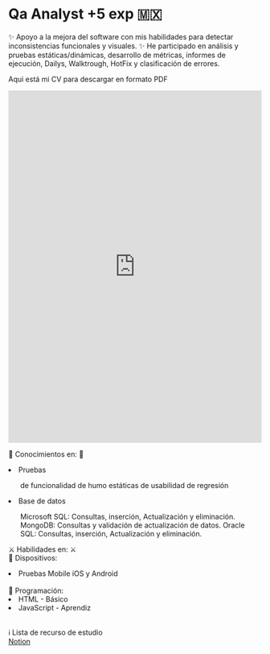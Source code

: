 <html lang="es">
  <head>
    <meta charset="utf-8" />
    <meta http-equiv="x-ua-compatible" content="ie=edge" />
    <meta name="viewport" content="width=device-width, initial-scale=1" />
    <title>Espacio para documentar mis conocimientos y habilidades  </title>
  </head>
  <body>  
    <h1>Qa Analyst +5 exp 🇲🇽</h1>
    <p><label>
    ✨ Apoyo a la mejora del software con mis habilidades para detectar inconsistencias funcionales y visuales.
    ✨ He participado en análisis y pruebas estáticas/dinámicas, desarrollo de métricas, informes de ejecución, Dailys, Walktrough, HotFix y clasificación de errores. </label></p>
    <p><label>Aqui está mi CV para descargar en formato PDF</label></p>
    <iframe src="https://docs.google.com/gview?url=https://drive.google.com/file/d/12-8sK49h3ffVTn6BCWe5LniYAYfSYdLy/view &embedded=true" style="width:100%; height:700px;" frameborder="0"></iframe>

<p><label>
🧠 Conocimientos en: 🧠
<br/>
<li>
Pruebas
</li>
<ul>
  de funcionalidad  
  de humo  
  estáticas  
  de usabilidad  
  de regresión  
</ul>


<li>
Base de datos
</li>
<ul>
  Microsoft SQL: Consultas, inserción, Actualización y eliminación.
  MongoDB: Consultas y validación de actualización de datos.
  Oracle SQL: Consultas, inserción, Actualización y eliminación.
</ul>
</label></p>

<p><label>
    ⚔️ Habilidades en: ⚔️ 
<br/>
📱 Dispositivos: 
<li>
Pruebas Mobile iOS y Android
</li><br/>
💁 Programación:
<li>
HTML - Básico
</li>
<li>
JavaScript - Aprendiz
</li>
<br/>

ℹ️ Lista de recurso de estudio <br/>
<a href="https://lizzvillasenorv.notion.site/de80c2eeaa4c4ad981f8d6eac6f034b5?v=6942a493cb9448a0a19868086108e914&pvs=4"> Notion </a>

</label></p>

  </body>
</html>